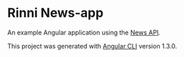 # Rinni News-app

An example Angular application using the [News API](https://newsapi.org/).

This project was generated with [Angular CLI](https://github.com/angular/angular-cli) version 1.3.0.

